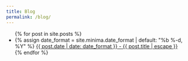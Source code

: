 ```yaml
---
title: Blog
permalink: /blog/
---
```

<ul>
{% for post in site.posts %}
    <li>
        {% assign date_format = site.minima.date_format | default: "%b %-d, %Y" %}
        <span>
            <a href="{{ post.url | relative_url }}">{{ post.date | date: date_format }} - {{ post.title | escape }}</a>
        </span>
    </li>
{% endfor %}
</ul>